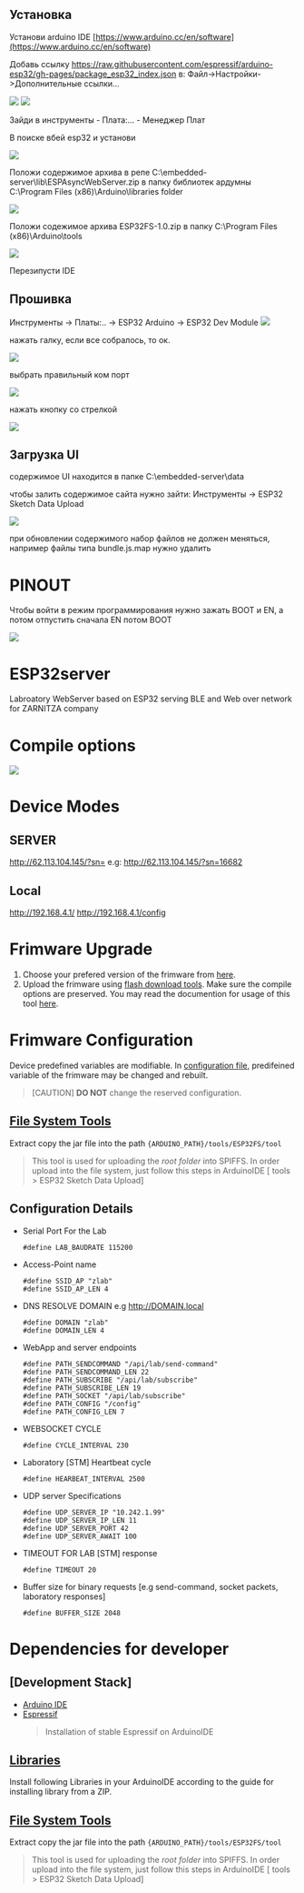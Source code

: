## Установка

Установи arduino IDE [https://www.arduino.cc/en/software](https://www.arduino.cc/en/software)



Добавь ссылку https://raw.githubusercontent.com/espressif/arduino-esp32/gh-pages/package_esp32_index.json в: Файл->Настройки->Дополнительные ссылки...

![](img/settings_choose.png)
![](img/settings.png)

Зайди в инструменты - Плата:... - Менеджер Плат

В поиске вбей esp32 и установи

![](img/esp32_board_install.png)

Положи содержимое архива в репе C:\embedded-server\lib\ESPAsyncWebServer.zip в папку библиотек ардумны C:\Program Files (x86)\Arduino\libraries folder 

![](img/libraries_folder.jpg)

Положи содежимое архива ESP32FS-1.0.zip в папку C:\Program Files (x86)\Arduino\tools

![](img/tools_folder.jpg)

Перезипусти IDE

## Прошивка

Инструменты -> Платы:.. -> ESP32 Arduino -> ESP32 Dev Module
![](img/data_upload.png)

<!-- ![](img/board_choose.jpg) -->
нажать галку, если все собралось, то ок.

![](img/check.png)

выбрать правильный ком порт

![](img/com.png)

нажать кнопку со стрелкой

![](img/download.png)

## Загрузка UI

содержимое UI находится в папке C:\embedded-server\data

чтобы залить содержимое сайта нужно зайти: Инструменты -> ESP32 Sketch Data Upload

![](img/data_upload.png)

при обновлении содержимого набор файлов не должен меняться, например файлы типа bundle.js.map нужно удалить
# PINOUT

Чтобы войти в режим программирования нужно зажать BOOT и EN, а потом отпустить сначала EN потом BOOT

![](img/esp32.jpg)






# ESP32server
Labroatory WebServer based on ESP32 serving BLE and Web over network for ZARNITZA company
# Compile options
![](docs\compileparameters.png)
# Device Modes
## SERVER 
http://62.113.104.145/?sn=<SERIALNUMBER>
e.g: 
http://62.113.104.145/?sn=16682

## Local
http://192.168.4.1/
http://192.168.4.1/config

# Frimware Upgrade
1.  Choose your prefered version of the frimware from [here](./release).
2.  Upload the frimware using [flash download tools](./flash_download_tool_3.9.2). Make sure the compile options are preserved. You may read the documention for usage of this tool [here](./flash_download_tool_3.9.2/doc).


# Frimware Configuration
Device predefined variables are modifiable.
In [configuration file](./config.hpp), predifeined variable of the frimware may be  changed and rebuilt.
> [CAUTION] **DO NOT** change the reserved configuration.
## [File System Tools ](./lib/ESP32FS-1.0.zip) 
Extract copy the jar file into the path ```{ARDUINO_PATH}/tools/ESP32FS/tool```
> This tool is used for uploading the *root folder* into SPIFFS. In order upload into the file system, just follow this steps in ArduinoIDE [ tools > ESP32 Sketch Data Upload] 
## Configuration Details
* Serial Port For the Lab
  ```#define LAB_SERIAL Serial1
  #define LAB_BAUDRATE 115200
  ```
* Access-Point name
  ```
  #define SSID_AP "zlab" 
  #define SSID_AP_LEN 4 
  ```
* DNS RESOLVE DOMAIN e.g http://DOMAIN.local
  ```
  #define DOMAIN "zlab"
  #define DOMAIN_LEN 4
  ```
* WebApp and server endpoints
  ```
  #define PATH_SENDCOMMAND "/api/lab/send-command"
  #define PATH_SENDCOMMAND_LEN 22
  #define PATH_SUBSCRIBE "/api/lab/subscribe"
  #define PATH_SUBSCRIBE_LEN 19
  #define PATH_SOCKET "/api/lab/subscribe"
  #define PATH_CONFIG "/config"
  #define PATH_CONFIG_LEN 7
  ```
* WEBSOCKET CYCLE

  ```
  #define CYCLE_INTERVAL 230
  ```
* Laboratory [STM] Heartbeat cycle
  ```
  #define HEARBEAT_INTERVAL 2500
  ```
* UDP server Specifications
  ```
  #define UDP_SERVER_IP "10.242.1.99"
  #define UDP_SERVER_IP_LEN 11
  #define UDP_SERVER_PORT 42
  #define UDP_SERVER_AWAIT 100
  ```
* TIMEOUT FOR LAB [STM] response
  ```
  #define TIMEOUT 20
  ```
* Buffer size for binary requests [e.g send-command, socket packets, laboratory responses]
  ```
  #define BUFFER_SIZE 2048
  ```

# Dependencies for developer
## [Development Stack]
  * [Arduino IDE](https://www.arduino.cc/en/software)
  * [Espressif](https://docs.espressif.com/projects/arduino-esp32/en/latest/installing.html)
    >Installation of stable Espressif on ArduinoIDE
## [Libraries](./lib) 
Install following Libraries in your ArduinoIDE according to the guide for installing library from a ZIP.
## [File System Tools](./lib/ESP32FS-1.0.zip) 
Extract copy the jar file into the path ```{ARDUINO_PATH}/tools/ESP32FS/tool```
> This tool is used for uploading the *root folder* into SPIFFS. In order upload into the file system, just follow this steps in ArduinoIDE [ tools > ESP32 Sketch Data Upload] 

